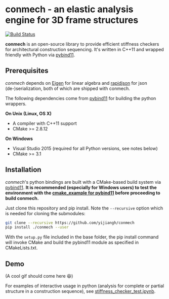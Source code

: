 # conmech - an elastic analysis engine for 3D frame structures
[![Build Status](https://travis-ci.com/yijiangh/conmech.svg?branch=master)](https://travis-ci.com/yijiangh/conmech)


**conmech** is an open-source library to provide efficient stiffness checkers for architectural construction sequencing. It's written in C++11 and wrapped friendly with Python via [pybind11].

## Prerequisites
*conmech* depends on [Eigen](http://eigen.tuxfamily.org/index.php?title=Main_Page) for linear algebra and [rapidjson](https://github.com/Tencent/rapidjson) for json (de-)serialization, both of which are shipped with conmech.

The following dependencies come from [pybind11] for building the python wrappers.

**On Unix (Linux, OS X)**

* A compiler with C++11 support
* CMake >= 2.8.12

**On Windows**

* Visual Studio 2015 (required for all Python versions, see notes below)
* CMake >= 3.1

## Installation

*conmech*'s python bindings are built with a CMake-based build system via [pybind11].
**It is recommended (especially for Windows users) to test the environment with the [cmake_example for pybind11](https://github.com/pybind/cmake_example) before proceeding to build conmech.**


Just clone this repository and pip install. Note the `--recursive` option which is needed for cloning the submodules:

```bash
git clone --recursive https://github.com/yijiangh/conmech
pip install ./conmech --user
```

With the `setup.py` file included in the base folder, the pip install command will invoke CMake and build the pybind11 module as specified in CMakeLists.txt.

## Demo

(A cool gif should come here :satisfied:)

For examples of interactive usage in python (analysis for complete or partial structure in a construction sequence), see [stiffness_checker_test.ipynb](src/bindings/pyconmech/test/stiffness_checker_test.ipynb).

[pybind11]: https://github.com/pybind/pybind11
[eigen]: http://eigen.tuxfamily.org/index.php?title=Main_Page
[BLAS]: https://www.netlib.org/blas/
[LAPACK]: http://www.netlib.org/lapack/
